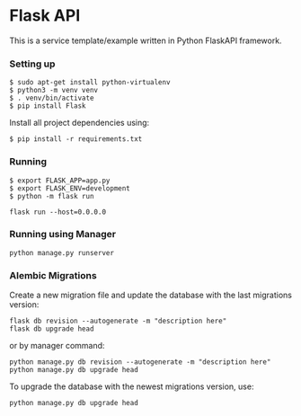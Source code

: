 # Flask API

This is a service template/example written in Python FlaskAPI framework.

### Setting up

```
$ sudo apt-get install python-virtualenv
$ python3 -m venv venv
$ . venv/bin/activate
$ pip install Flask
```

Install all project dependencies using:

```
$ pip install -r requirements.txt
```

### Running
 
```
$ export FLASK_APP=app.py
$ export FLASK_ENV=development
$ python -m flask run
```

```
flask run --host=0.0.0.0
```

### Running using Manager

```
python manage.py runserver
```

### Alembic Migrations

Create a new migration file and update the database with the last migrations version:

```
flask db revision --autogenerate -m "description here"
flask db upgrade head
```

or by manager command:
```
python manage.py db revision --autogenerate -m "description here"
python manage.py db upgrade head
```

To upgrade the database with the newest migrations version, use:

```
python manage.py db upgrade head
```

